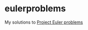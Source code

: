 # eulerproblems
My solutions to [Project Euler problems](https://projecteuler.net/archives)
[](https://github.com/cushon/project-euler)
[](https://www.nayuki.io/page/project-euler-solutions)
